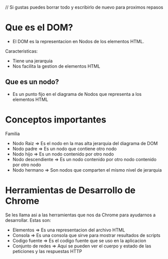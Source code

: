// Si gustas puedes borrar todo y escribirlo de nuevo para proximos repasos

# Que es el DOM?

- El DOM es la representacion en Nodos de los elementos HTML. 

Caracteristicas:
- Tiene una jerarquia
- Nos facilita la gestion de elementos HTML

## Que es un nodo?

- Es un punto fijo en el diagrama de Nodos que representa a los elementos HTML

# Conceptos importantes

Familia
- Nodo Raiz => Es el nodo en la mas alta jerarquia del diagrama de DOM 
- Nodo padre => Es un nodo que contiene otro nodo
- Nodo hijo => Es un nodo contenido por otro nodo
- Nodo descendiente => Es un nodo contenido por otro nodo contenido por otro nodo
- Nodo hermano => Son nodos que comparten el mismo nivel de jerarquia

# Herramientas de Desarrollo de Chrome

Se les llama asi a las herramientas que nos da Chrome para ayudarnos a desarrollar. Estas son:

- Elementos => Es una representacion del archivo HTML
- Consola => Es una consola que sirve para mostrar resultados de scripts
- Codigo fuente => Es el codigo fuente que se uso en la aplicacion
- Conjunto de redes => Aqui se pueden ver el cuerpo y estado de las peticiones y las respuestas HTTP




